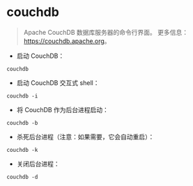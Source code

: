 # couchdb

> Apache CouchDB 数据库服务器的命令行界面。
> 更多信息：<https://couchdb.apache.org>。

- 启动 CouchDB：

`couchdb`

- 启动 CouchDB 交互式 shell：

`couchdb -i`

- 将 CouchDB 作为后台进程启动：

`couchdb -b`

- 杀死后台进程（注意：如果需要，它会自动重启）：

`couchdb -k`

- 关闭后台进程：

`couchdb -d`